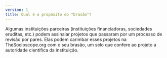```yaml
---
version: 1
title: Qual é o propósito do "brasão"?
---
```


Algumas instituições parceiras (instituições financiadoras, sociedades eruditas, etc.) podem assinalar projetos que passaram por um processo de revisão por pares. Elas podem carimbar esses projetos na TheSocioscope.org com o seu brasão, um selo que confere ao projeto a autoridade científica da instituição.
